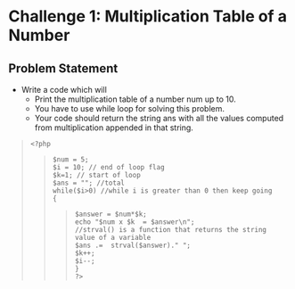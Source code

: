 # Challenge 1: Multiplication Table of a Number
## Problem Statement
- Write a code which will
    - Print the multiplication table of a number num up to 10.
    - You have to use while loop for solving this problem.
    - Your code should return the string ans with all the values computed from multiplication appended in that string.

>`<?php`<br/>	
>>`$num = 5;`<br/>
>>`$i = 10; // end of loop flag`<br/>
>>`$k=1; // start of loop `<br/>
>>`$ans = ""; //total` <br/>
>>`while($i>0) //while i is greater than 0 then keep going`<br/>
>>`{`<br/>
>>>`$answer = $num*$k; `<br/>
>>>`echo "$num x $k  = $answer\n";`<br/>
>>>`//strval() is a function that returns the string value of a variable`<br/>
>>>`$ans .=  strval($answer)." ";`<br/>
>>>`$k++;`<br/>
>>>`$i--;`<br/>
>`}`<br/>
>`?>`<br/>